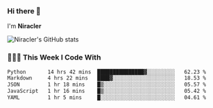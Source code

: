 ### Hi there 👋

I'm **Niracler**

![Niracler's GitHub stats](https://github-readme-stats.vercel.app/api?username=Niracler&show_icons=true)


### 👨🏻‍💻 This Week I Code With

<!--START_SECTION:waka-->

```txt
Python       14 hrs 42 mins  ███████████████▓░░░░░░░░░   62.23 %
Markdown     4 hrs 22 mins   ████▓░░░░░░░░░░░░░░░░░░░░   18.53 %
JSON         1 hr 18 mins    █▒░░░░░░░░░░░░░░░░░░░░░░░   05.57 %
JavaScript   1 hr 16 mins    █▒░░░░░░░░░░░░░░░░░░░░░░░   05.42 %
YAML         1 hr 5 mins     █░░░░░░░░░░░░░░░░░░░░░░░░   04.61 %
```

<!--END_SECTION:waka-->
